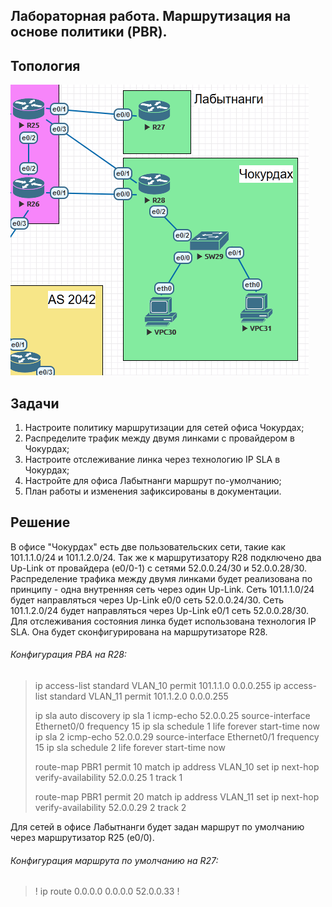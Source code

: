 Лабораторная работа. Маршрутизация на основе политики (PBR). 
---------

Топология
---------

![](media/073df55cf8a389967d537a5c28c4e12e.png)

Задачи
---------

1. Настроите политику маршрутизации для сетей офиса Чокурдах;
2. Распределите трафик между двумя линками с провайдером в Чокурдах;
3. Настроите отслеживание линка через технологию IP SLA в Чокурдах;
4. Настройте для офиса Лабытнанги маршрут по-умолчанию;
5. План работы и изменения зафиксированы в документации.


Решение
---------

В офисе "Чокурдах" есть две пользовательских сети, такие как 101.1.1.0/24 и 101.1.2.0/24.
Так же к маршрутизатору R28 подключено два Up-Link от провайдера (e0/0-1) с сетями 52.0.0.24/30 и 52.0.0.28/30.
Распределение трафика между двумя линками будет реализована по принципу - одна внутренняя сеть через один Up-Link.
Сеть 101.1.1.0/24 будет направляться через Up-Link e0/0 сеть 52.0.0.24/30.
Сеть 101.1.2.0/24 будет направляться через Up-Link e0/1 сеть 52.0.0.28/30.
Для отслеживания состояния линка будет использована технология IP SLA. Она будет сконфигурирована на маршрутизаторе R28.

###### Конфигурация PBA на R28:

> 
> ip access-list standard VLAN_10
> permit 101.1.1.0 0.0.0.255
> ip access-list standard VLAN_11
> permit 101.1.2.0 0.0.0.255
> 
> ip sla auto discovery
> ip sla 1
> icmp-echo 52.0.0.25 source-interface Ethernet0/0
> frequency 15
> ip sla schedule 1 life forever start-time now
> ip sla 2
> icmp-echo 52.0.0.29 source-interface Ethernet0/1
> frequency 15
> ip sla schedule 2 life forever start-time now
> 
> route-map PBR1 permit 10
> match ip address VLAN_10
> set ip next-hop verify-availability 52.0.0.25 1 track 1
> 
> route-map PBR1 permit 20
> match ip address VLAN_11
> set ip next-hop verify-availability 52.0.0.29 2 track 2
> 

Для сетей в офисе Лабытнанги будет задан маршрут по умолчанию через маршрутизатор R25 (e0/0).

###### Конфигурация маршрута по умолчанию на R27:

> !
> ip route 0.0.0.0 0.0.0.0 52.0.0.33
> !